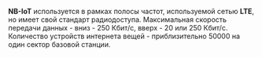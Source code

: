 **NB-IoT** используется в рамках полосы частот, используемой сетью **LTE**, но имеет свой стандарт радиодоступа. Максимальная скорость передачи данных - вниз - 250 Кбит/с, вверх - 20 или 250 Кбит/с. Количество устройств интернета вещей - приблизительно 50000 на один сектор базовой станции.
